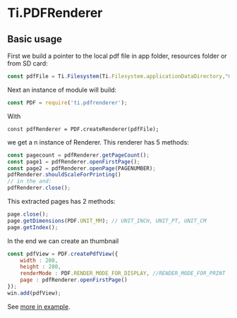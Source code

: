 # Ti.PDFRenderer


## Basic usage

First we build a pointer to the local pdf file in app folder, resources folder or from SD card:

```javascript
const pdfFile = Ti.Filesystem(Ti.Filesystem.applicationDataDirectory,"my.pdf");
```
Next an instance of module will build:

```javascript
const PDF = require('ti.pdfrenderer');
```
With 

```
const pdfRenderer = PDF.createRenderer(pdfFile);
```
we get a n instance of Renderer.
This renderer has 5 methods:

```javascript
const pagecount = pdfRenderer.getPageCount();
const page1 = pdfRenderer.openFirstPage();
const page2 = pdfRenderer.openPage(PAGENUMBER);
pdfRenderer.shouldScaleForPrinting()
// in the and:
pdfRenderer.close();
```

This extracted pages has 2 methods:

```javascript
page.close();
page.getDimensions(PDF.UNIT_MM); // UNIT_INCH, UNIT_PT, UNIT_CM
page.getIndex();
```

In the end we can create an thumbnail 

```javascript
const pdfView = PDF.createPdfView({
	width : 200,
	height : 280,
	renderMode : PDF.RENDER_MODE_FOR_DISPLAY, //RENDER_MODE_FOR_PRINT
	page : pdfRenderer.openFirstPage()
});
win.add(pdfView);
```

See [more in 	example](./blob/master/example/app.js).